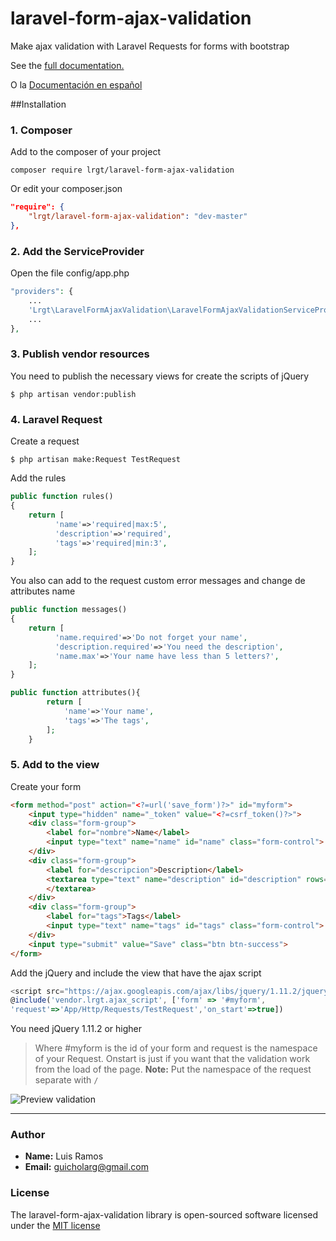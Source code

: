 # laravel-form-ajax-validation
Make ajax validation with Laravel Requests for forms with bootstrap

See the [full documentation.](https://github.com/guicho0601/laravel-form-ajax-validation/wiki)

O la
[Documentación en español](https://github.com/guicho0601/laravel-form-ajax-validation/wiki/Inicio)

##Installation

### 1. Composer

Add to the composer of your project

```console
composer require lrgt/laravel-form-ajax-validation
```

Or edit your composer.json

```json
"require": {
    "lrgt/laravel-form-ajax-validation": "dev-master"
},
```

### 2. Add the ServiceProvider

Open the file config/app.php

```php
"providers": {
    ...
    'Lrgt\LaravelFormAjaxValidation\LaravelFormAjaxValidationServiceProvider',
    ...
},
```

### 3. Publish vendor resources

You need to publish the necessary views for create the scripts of jQuery

```console
$ php artisan vendor:publish
```

### 4. Laravel Request

Create a request

```console
$ php artisan make:Request TestRequest
```

Add the rules

```php
public function rules()
{
	return [
          'name'=>'required|max:5',
          'description'=>'required',
          'tags'=>'required|min:3',
	];
}
```

You also can add to the request custom error messages and change de attributes name

```php
public function messages()
{
	return [
          'name.required'=>'Do not forget your name',
          'description.required'=>'You need the description',
          'name.max'=>'Your name have less than 5 letters?',
	];
}

public function attributes(){
        return [
            'name'=>'Your name',
            'tags'=>'The tags',
        ];
    }
```

### 5. Add to the view

Create your form

```html
<form method="post" action="<?=url('save_form')?>" id="myform">
    <input type="hidden" name="_token" value="<?=csrf_token()?>">
    <div class="form-group">
        <label for="nombre">Name</label>
        <input type="text" name="name" id="name" class="form-control">
    </div>
    <div class="form-group">
        <label for="descripcion">Description</label>
        <textarea type="text" name="description" id="description" rows="5" class="form-control">
        </textarea>
    </div>
    <div class="form-group">
        <label for="tags">Tags</label>
        <input type="text" name="tags" id="tags" class="form-control">
    </div>
    <input type="submit" value="Save" class="btn btn-success">
</form>
```

Add the jQuery and include the view that have the ajax script

```javascript
<script src="https://ajax.googleapis.com/ajax/libs/jquery/1.11.2/jquery.min.js"></script>
@include('vendor.lrgt.ajax_script', ['form' => '#myform',
'request'=>'App/Http/Requests/TestRequest','on_start'=>true])
```

You need jQuery 1.11.2 or higher

> Where #myform is the id of your form and request is the namespace of your Request.
> Onstart is just if you want that the validation work from the load of the page.
>__Note:__ Put the namespace of the request separate with `/`

![Preview validation](http://i1277.photobucket.com/albums/y485/guicho0601/Captura%20de%20pantalla%202015-06-02%20a%20las%2022.15.51_zpsvm5wevpp.png)

***

### Author

- __Name:__ Luis Ramos
- __Email:__ guicholarg@gmail.com

### License

The laravel-form-ajax-validation library is open-sourced software licensed under the [MIT license](http://opensource.org/licenses/MIT)
